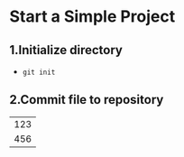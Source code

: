 Start a Simple Project
============

1.Initialize directory
--------
*   `git init`
   

2.Commit file to repository
--------
<table>
    <tbody>
        <tr>
        	<td>
            	123
        	</td>
        </tr>
        <tr>
        	<td>
            	456
        	</td>
        </tr>
    </tbody>
</table>
   
